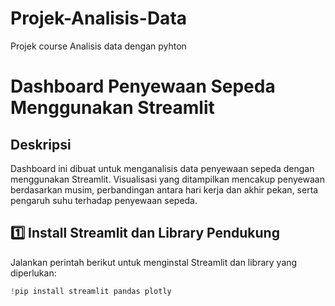 # Projek-Analisis-Data
Projek course Analisis data dengan pyhton

# Dashboard Penyewaan Sepeda Menggunakan Streamlit

## Deskripsi
Dashboard ini dibuat untuk menganalisis data penyewaan sepeda dengan menggunakan Streamlit. Visualisasi yang ditampilkan mencakup penyewaan berdasarkan musim, perbandingan antara hari kerja dan akhir pekan, serta pengaruh suhu terhadap penyewaan sepeda.

## 1️⃣ Install Streamlit dan Library Pendukung
Jalankan perintah berikut untuk menginstal Streamlit dan library yang diperlukan:
```python
!pip install streamlit pandas plotly

